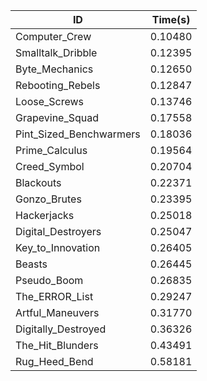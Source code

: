|ID|Time(s)|
|-|-|
|Computer_Crew|0.10480|
|Smalltalk_Dribble|0.12395|
|Byte_Mechanics|0.12650|
|Rebooting_Rebels|0.12847|
|Loose_Screws|0.13746|
|Grapevine_Squad|0.17558|
|Pint_Sized_Benchwarmers|0.18036|
|Prime_Calculus|0.19564|
|Creed_Symbol|0.20704|
|Blackouts|0.22371|
|Gonzo_Brutes|0.23395|
|Hackerjacks|0.25018|
|Digital_Destroyers|0.25047|
|Key_to_Innovation|0.26405|
|Beasts|0.26445|
|Pseudo_Boom|0.26835|
|The_ERROR_List|0.29247|
|Artful_Maneuvers|0.31770|
|Digitally_Destroyed|0.36326|
|The_Hit_Blunders|0.43491|
|Rug_Heed_Bend|0.58181|
